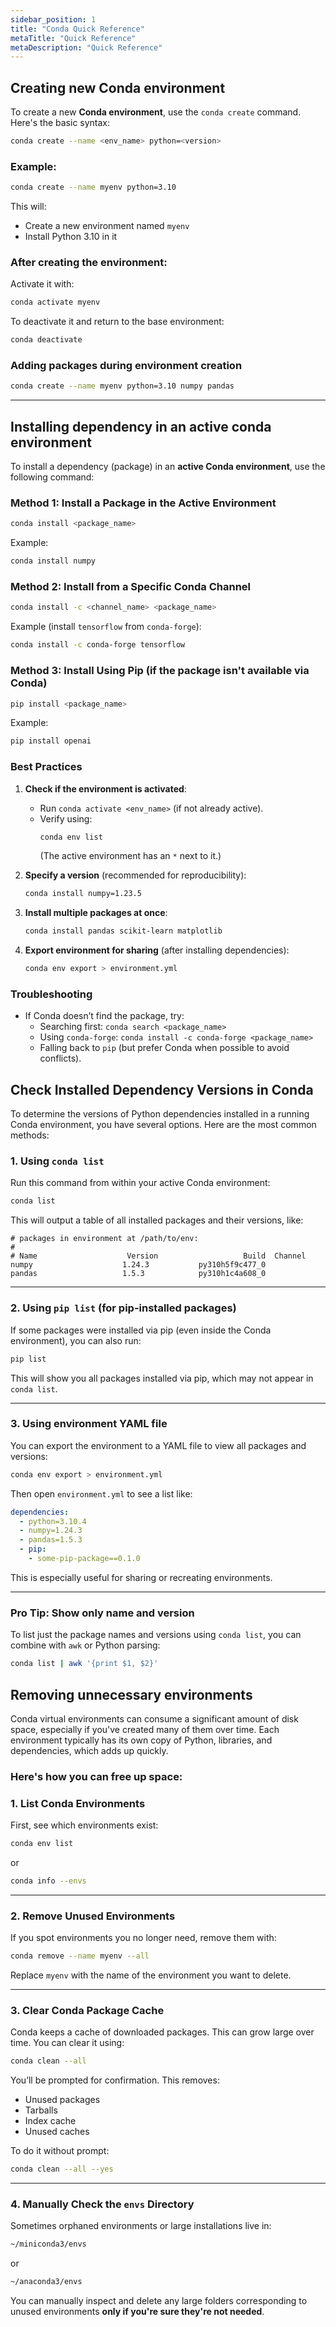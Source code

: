 ```yaml
---
sidebar_position: 1
title: "Conda Quick Reference"
metaTitle: "Quick Reference"
metaDescription: "Quick Reference"
---
```


## Creating new Conda environment

To create a new **Conda environment**, use the `conda create` command. Here's the basic syntax:

```bash
conda create --name <env_name> python=<version>
```

### Example:
```bash
conda create --name myenv python=3.10
```

This will:
- Create a new environment named `myenv`
- Install Python 3.10 in it

### After creating the environment:
Activate it with:
```bash
conda activate myenv
```

To deactivate it and return to the base environment:
```bash
conda deactivate
```

### Adding packages during environment creation
```bash
conda create --name myenv python=3.10 numpy pandas
```
---

## Installing dependency in an active conda environment
To install a dependency (package) in an **active Conda environment**, use the following command:

### **Method 1: Install a Package in the Active Environment**
```sh
conda install <package_name>
```
Example:
```sh
conda install numpy
```

### **Method 2: Install from a Specific Conda Channel**
```sh
conda install -c <channel_name> <package_name>
```
Example (install `tensorflow` from `conda-forge`):
```sh
conda install -c conda-forge tensorflow
```

### **Method 3: Install Using Pip (if the package isn't available via Conda)**
```sh
pip install <package_name>
```
Example:
```sh
pip install openai
```

### **Best Practices**
1. **Check if the environment is activated**:
   - Run `conda activate <env_name>` (if not already active).
   - Verify using:
     ```sh
     conda env list
     ```
     (The active environment has an `*` next to it.)

2. **Specify a version** (recommended for reproducibility):
   ```sh
   conda install numpy=1.23.5
   ```

3. **Install multiple packages at once**:
   ```sh
   conda install pandas scikit-learn matplotlib
   ```

4. **Export environment for sharing** (after installing dependencies):
   ```sh
   conda env export > environment.yml
   ```

### **Troubleshooting**
- If Conda doesn’t find the package, try:
  - Searching first: `conda search <package_name>`
  - Using `conda-forge`: `conda install -c conda-forge <package_name>`
  - Falling back to `pip` (but prefer Conda when possible to avoid conflicts).

## Check Installed Dependency Versions in Conda

To determine the versions of Python dependencies installed in a running Conda environment, you have several options. Here are the most common methods:

### 1. **Using `conda list`**
Run this command from within your active Conda environment:

```bash
conda list
```

This will output a table of all installed packages and their versions, like:

```
# packages in environment at /path/to/env:
#
# Name                    Version                   Build  Channel
numpy                    1.24.3           py310h5f9c477_0
pandas                   1.5.3            py310h1c4a608_0
```

---

### 2. **Using `pip list`** (for pip-installed packages)
If some packages were installed via pip (even inside the Conda environment), you can also run:

```bash
pip list
```

This will show you all packages installed via pip, which may not appear in `conda list`.

---

### 3. **Using environment YAML file**
You can export the environment to a YAML file to view all packages and versions:

```bash
conda env export > environment.yml
```

Then open `environment.yml` to see a list like:

```yaml
dependencies:
  - python=3.10.4
  - numpy=1.24.3
  - pandas=1.5.3
  - pip:
    - some-pip-package==0.1.0
```

This is especially useful for sharing or recreating environments.

---

### Pro Tip: Show only name and version
To list just the package names and versions using `conda list`, you can combine with `awk` or Python parsing:

```bash
conda list | awk '{print $1, $2}'
```

## Removing unnecessary environments
Conda virtual environments can consume a significant amount of disk space, especially if you've created many of them over time. Each environment typically has its own copy of Python, libraries, and dependencies, which adds up quickly.

### Here's how you can free up space:

### 1. **List Conda Environments**

First, see which environments exist:

```bash
conda env list
```

or

```bash
conda info --envs
```

---

### 2. **Remove Unused Environments**

If you spot environments you no longer need, remove them with:

```bash
conda remove --name myenv --all
```

Replace `myenv` with the name of the environment you want to delete.

---

### 3. **Clear Conda Package Cache**

Conda keeps a cache of downloaded packages. This can grow large over time. You can clear it using:

```bash
conda clean --all
```

You’ll be prompted for confirmation. This removes:

* Unused packages
* Tarballs
* Index cache
* Unused caches

To do it without prompt:

```bash
conda clean --all --yes
```

---

### 4. **Manually Check the `envs` Directory**

Sometimes orphaned environments or large installations live in:

```bash
~/miniconda3/envs
```

or

```bash
~/anaconda3/envs
```

You can manually inspect and delete any large folders corresponding to unused environments **only if you're sure they're not needed**.





